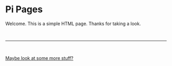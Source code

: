 <!DOCTYPE html>
<html lang="en">
<head>
    <meta charset="utf-8">
    <meta name="viewport" content="width=device-width, initial-scale=1">
    <title>Pi Pages</title>
    <link rel="stylesheet" href="main.css">
    <link rel="icon" type="image/x-icon" href="">
    <script src=""></script>
</head>
<body>
 <div id="container">
  <h1>Pi Pages</h1>
  <p>Welcome. This is a simple HTML page. Thanks for taking a look.</p>
 </div>
 <br>
 <hr>
 <br>
 <div id="footer">
  <p><a href="https://sm314.com">Maybe look at some more stuff?</a></p>
 </div>
</body>
</html>